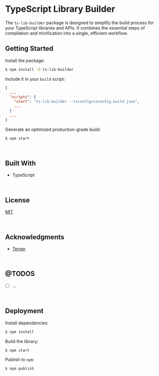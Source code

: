 # TypeScript Library Builder

The `ts-lib-builder` package is designed to simplify the build process for your TypeScript libraries and APIs. It combines the essential steps of compilation and minification into a single, efficient workflow.

## Getting Started

Install the package:
```bash
$ npm install -D ts-lib-builder
```

Include it in your `build` script:
```json
{
  ...
  "scripts": {
    "start": "ts-lib-builder --tsconfig=tsconfig.build.json",
    ...
  }
  ...
}

```

Generate an optimized production-grade build:
```bash
$ npm start
```




<br/>

## Built With

- TypeScript



<br/>

## License

[MIT](https://choosealicense.com/licenses/mit/)





<br/>

## Acknowledgments

- [Terser](https://github.com/terser/terser)





<br/>

## @TODOS

- [ ] ...





<br/>

## Deployment

Install dependencies:
```bash
$ npm install
```


Build the library:
```bash
$ npm start
```


Publish to `npm`:
```bash
$ npm publish
```
